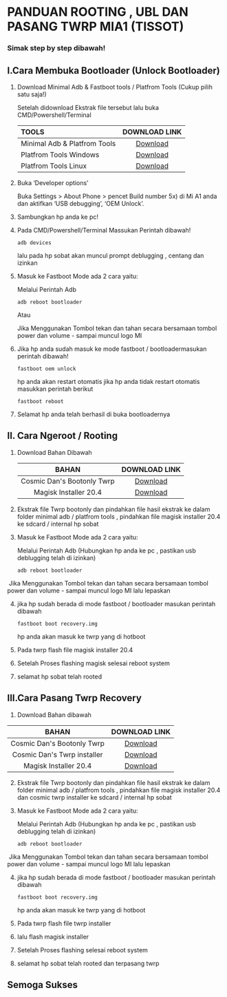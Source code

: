 # PANDUAN ROOTING , UBL DAN PASANG TWRP MIA1 (TISSOT)

### Simak step by step dibawah!

> 
>

## **I.Cara Membuka Bootloader (Unlock Bootloader)**



1. Download Minimal Adb & Fastboot tools / Platfrom Tools (Cukup pilih satu saja!)

   Setelah didownload  Ekstrak file tersebut lalu buka CMD/Powershell/Terminal

   | TOOLS                        |       DOWNLOAD LINK        |
   | :--------------------------- | :------------------------: |
   | Minimal Adb & Platfrom Tools | [Download](www.google.com) |
   | Platfrom Tools Windows       | [Download](www.google.com) |
   | Platfrom Tools Linux         | [Download](www.google.com) |

2. Buka ‘Developer options’ 

   Buka Settings >  About Phone > pencet Build number 5x) di Mi A1 anda dan aktifkan ‘USB  debugging’, ‘OEM Unlock’.

   

3. Sambungkan hp anda ke pc!

4. Pada CMD/Powershell/Terminal Massukan Perintah dibawah!

   ```
   adb devices
   ```

   lalu pada hp sobat akan muncul prompt deblugging , centang dan izinkan

   

5. Masuk ke Fastboot Mode ada 2 cara yaitu:

   Melalui Perintah Adb

   ```
   adb reboot bootloader
   ```

   Atau

   Jika Menggunakan Tombol tekan dan tahan secara bersamaan  tombol power dan volume -  sampai muncul logo MI

6. Jika hp anda sudah masuk ke mode fastboot / bootloadermasukan perintah dibawah!

   ```
   fastboot oem unlock
   ```

   hp anda akan restart otomatis jika hp anda tidak restart otomatis masukkan perintah berikut

   ```
   fastboot reboot
   ```


7. Selamat hp anda telah berhasil di buka bootloadernya



## II. Cara Ngeroot / Rooting



1. Download Bahan Dibawah

   |           BAHAN            |       DOWNLOAD LINK        |
   | :------------------------: | :------------------------: |
   | Cosmic Dan's Bootonly Twrp | [Download](www.google.com) |
   |   Magisk Installer 20.4    | [Download](www.google.com) |

   

2. Ekstrak  file Twrp bootonly dan pindahkan file hasil ekstrak ke dalam folder minimal adb / platfrom tools , pindahkan file magisk installer 20.4 ke sdcard / internal hp sobat

3. Masuk ke Fastboot Mode ada 2 cara yaitu:

   Melalui Perintah Adb (Hubungkan hp anda ke pc , pastikan usb deblugging telah di izinkan)

   ```
   adb reboot bootloader
   ```

​		Jika Menggunakan Tombol tekan dan tahan secara bersamaan  tombol power dan volume -  sampai 		muncul logo MI lalu lepaskan

4. jika hp sudah berada di mode fastboot / bootloader masukan perintah dibawah

   ```
   fastboot boot recovery.img
   ```

   hp anda akan masuk ke twrp yang di hotboot

   

5. Pada twrp  flash file  magisk installer 20.4

6. Setelah Proses flashing  magisk selesai reboot system

7. selamat hp sobat telah rooted

   

## III.Cara Pasang Twrp Recovery



   1. Download Bahan dibawah

|            BAHAN            |       DOWNLOAD LINK        |
| :-------------------------: | :------------------------: |
| Cosmic Dan's Bootonly Twrp  | [Download](www.google.com) |
| Cosmic Dan's Twrp installer | [Download](www.google.com) |
|    Magisk Installer 20.4    | [Download](www.google.com) |



2. Ekstrak  file Twrp bootonly dan pindahkan file hasil ekstrak ke dalam folder minimal adb / platfrom tools , pindahkan file magisk installer 20.4 dan cosmic twrp installer  ke sdcard / internal hp sobat

3. Masuk ke Fastboot Mode ada 2 cara yaitu:

   Melalui Perintah Adb (Hubungkan hp anda ke pc , pastikan usb deblugging telah di izinkan)

   ```
   adb reboot bootloader
   ```

​		Jika Menggunakan Tombol tekan dan tahan secara bersamaan  tombol power dan volume -  sampai 		muncul logo MI lalu lepaskan

4. jika hp sudah berada di mode fastboot / bootloader masukan perintah dibawah

   ```
   fastboot boot recovery.img
   ```
    hp anda akan masuk ke twrp yang di hotboot

   

5. Pada twrp  flash file  twrp installer 

6. lalu flash magisk installer

7. Setelah Proses flashing   selesai reboot system

4. selamat hp sobat telah rooted dan terpasang twrp




## Semoga Sukses

